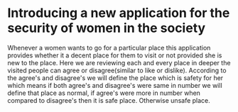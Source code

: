 # Introducing a new application for the security of women in the society
Whenever a women wants to go for a particular place this application provides whether it a decent place for them to visit or not provided she is new to the place.
Here we are reviewing each and every place in deeper the visited people can agree or disagree(similar to like or dislike). According to the agree's and disagree's we will
define the place which is safety for her which means if both agree's and disagree's were same in number we will define that place as normal, if agree's were more in number when compared to disagree's
then it is safe place. Otherwise unsafe place.

